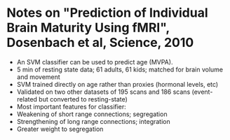 # Notes on "Prediction of Individual Brain Maturity Using fMRI", Dosenbach et al, Science, 2010

* An SVM classifier can be used to predict age (MVPA).
* 5 min of resting state data; 61 adults, 61 kids; matched for brain volume and movement
* SVM trained directly on age rather than proxies (hormonal levels, etc)
* Validated on two other datasets of 195 scans and 186 scans (event-related but converted to resting-state)
* Most important features for classifier:
 * Weakening of short range connections; segregation
 * Strengthening of long range connections; integration
 * Greater weight to segregation

